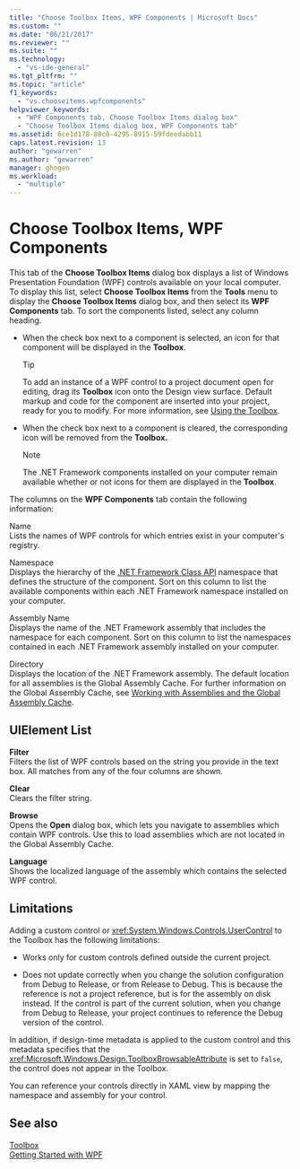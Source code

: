 ```yaml
---
title: "Choose Toolbox Items, WPF Components | Microsoft Docs"
ms.custom: ""
ms.date: "06/21/2017"
ms.reviewer: ""
ms.suite: ""
ms.technology: 
  - "vs-ide-general"
ms.tgt_pltfrm: ""
ms.topic: "article"
f1_keywords: 
  - "vs.chooseitems.wpfcomponents"
helpviewer_keywords: 
  - "WPF Components tab, Choose Toolbox Items dialog box"
  - "Choose Toolbox Items dialog box, WPF Components tab"
ms.assetid: 6ce1d178-88c0-4295-8915-59fdeedabb11
caps.latest.revision: 13
author: "gewarren"
ms.author: "gewarren"
manager: ghogen
ms.workload: 
  - "multiple"
---
```

# Choose Toolbox Items, WPF Components
This tab of the **Choose Toolbox Items** dialog box displays a list of Windows Presentation Foundation (WPF) controls available on your local computer. To display this list, select **Choose Toolbox Items** from the **Tools** menu to display the **Choose Toolbox Items** dialog box, and then select its **WPF Components** tab. To sort the components listed, select any column heading.  

-   When the check box next to a component is selected, an icon for that component will be displayed in the **Toolbox**.  

    > [!TIP]
    >  To add an instance of a WPF control to a project document open for editing, drag its **Toolbox** icon onto the Design view surface. Default markup and code for the component are inserted into your project, ready for you to modify. For more information, see [Using the Toolbox](../../ide/using-the-toolbox.md).  

-   When the check box next to a component is cleared, the corresponding icon will be removed from the **Toolbox.**  

    > [!NOTE]
    >  The .NET Framework components installed on your computer remain available whether or not icons for them are displayed in the **Toolbox**.  

The columns on the **WPF Components** tab contain the following information:  

Name  
Lists the names of WPF controls for which entries exist in your computer's registry.  

Namespace  
Displays the hierarchy of the [.NET Framework Class API](/dotnet/api/?view=netframework-4.7) namespace that defines the structure of the component. Sort on this column to list the available components within each .NET Framework namespace installed on your computer.  

Assembly Name  
Displays the name of the .NET Framework assembly that includes the namespace for each component. Sort on this column to list the namespaces contained in each .NET Framework assembly installed on your computer.  

Directory  
Displays the location of the .NET Framework assembly. The default location for all assemblies is the Global Assembly Cache. For further information on the Global Assembly Cache, see [Working with Assemblies and the Global Assembly Cache](/dotnet/framework/app-domains/working-with-assemblies-and-the-gac).  

## UIElement List  
**Filter**  
Filters the list of WPF controls based on the string you provide in the text box. All matches from any of the four columns are shown.  

**Clear**  
Clears the filter string.  

**Browse**  
Opens the **Open** dialog box, which lets you navigate to assemblies which contain WPF controls. Use this to load assemblies which are not located in the Global Assembly Cache.  

**Language**  
Shows the localized language of the assembly which contains the selected WPF control.  

## Limitations  
Adding a custom control or <xref:System.Windows.Controls.UserControl> to the Toolbox has the following limitations:  

-   Works only for custom controls defined outside the current project.  

-   Does not update correctly when you change the solution configuration from Debug to Release, or from Release to Debug. This is because the reference is not a project reference, but is for the assembly on disk instead. If the control is part of the current solution, when you change from Debug to Release, your project continues to reference the Debug version of the control.  

In addition, if design-time metadata is applied to the custom control and this metadata specifies that the <xref:Microsoft.Windows.Design.ToolboxBrowsableAttribute> is set to `false`, the control does not appear in the Toolbox.  

You can reference your controls directly in XAML view by mapping the namespace and assembly for your control.  

## See also  
[Toolbox](../../ide/reference/toolbox.md)  
[Getting Started with WPF](../../designers/getting-started-with-wpf.md)
